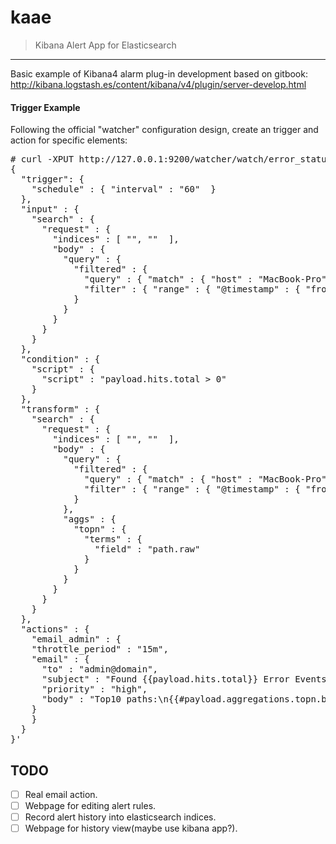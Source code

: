 # kaae

> Kibana Alert App for Elasticsearch

---

Basic example of Kibana4 alarm plug-in development based on gitbook:  <http://kibana.logstash.es/content/kibana/v4/plugin/server-develop.html>

#### Trigger Example
Following the official "watcher" configuration design, create an trigger and action for specific elements:

<pre>
# curl -XPUT http://127.0.0.1:9200/watcher/watch/error_status -d'
{
  "trigger": {
    "schedule" : { "interval" : "60"  }
  },
  "input" : {
    "search" : {
      "request" : {
        "indices" : [ "<logstash-{now/d}>", "<logstash-{now/d-1d}>"  ],
        "body" : {
          "query" : {
            "filtered" : {
              "query" : { "match" : { "host" : "MacBook-Pro"  } },
              "filter" : { "range" : { "@timestamp" : { "from" : "now-5m"  } } }
            }
          }
        }
      }
    }
  },
  "condition" : {
    "script" : {
      "script" : "payload.hits.total > 0"
    }
  },
  "transform" : {
    "search" : {
      "request" : {
        "indices" : [ "<logstash-{now/d}>", "<logstash-{now/d-1d}>"  ],
        "body" : {
          "query" : {
            "filtered" : {
              "query" : { "match" : { "host" : "MacBook-Pro"  } },
              "filter" : { "range" : { "@timestamp" : { "from" : "now-5m"  } } }
            }
          },
          "aggs" : {
            "topn" : {
              "terms" : {
                "field" : "path.raw"
              }
            }
          }
        }
      }
    }
  },
  "actions" : {
    "email_admin" : {
    "throttle_period" : "15m",
    "email" : {
      "to" : "admin@domain",
      "subject" : "Found {{payload.hits.total}} Error Events",
      "priority" : "high",
      "body" : "Top10 paths:\n{{#payload.aggregations.topn.buckets}}\t{{key}} {{doc_count}}\n{{/payload.aggregations.topn.buckets}}"
    }
    }
  }
}'
</pre>



## TODO

- [ ] Real email action.
- [ ] Webpage for editing alert rules.
- [ ] Record alert history into elasticsearch indices.
- [ ] Webpage for history view(maybe use kibana app?).

